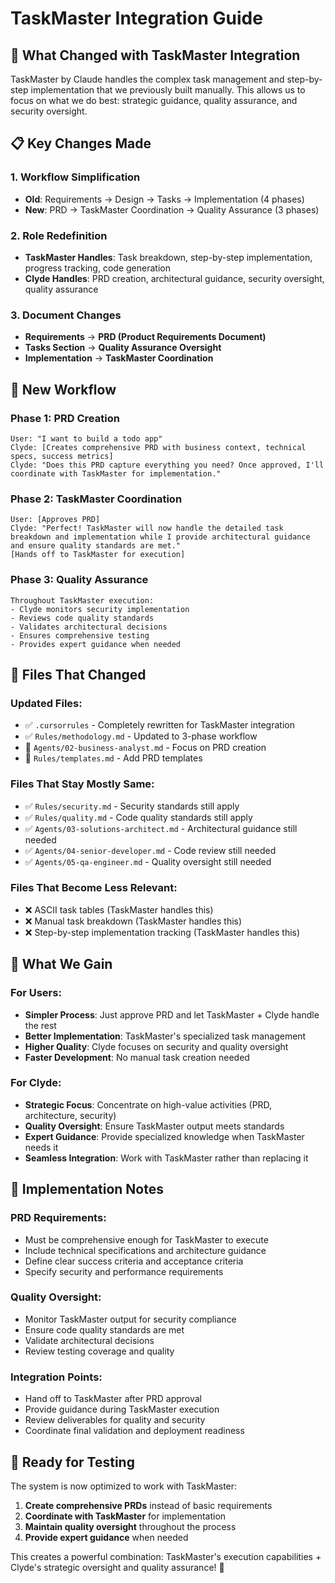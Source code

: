 # TaskMaster Integration Guide

## 🎯 **What Changed with TaskMaster Integration**

TaskMaster by Claude handles the complex task management and step-by-step implementation that we previously built manually. This allows us to focus on what we do best: strategic guidance, quality assurance, and security oversight.

## 📋 **Key Changes Made**

### 1. **Workflow Simplification**

- **Old**: Requirements → Design → Tasks → Implementation (4 phases)
- **New**: PRD → TaskMaster Coordination → Quality Assurance (3 phases)

### 2. **Role Redefinition**

- **TaskMaster Handles**: Task breakdown, step-by-step implementation, progress tracking, code generation
- **Clyde Handles**: PRD creation, architectural guidance, security oversight, quality assurance

### 3. **Document Changes**

- **Requirements** → **PRD (Product Requirements Document)**
- **Tasks Section** → **Quality Assurance Oversight**
- **Implementation** → **TaskMaster Coordination**

## 🔄 **New Workflow**

### **Phase 1: PRD Creation**

```
User: "I want to build a todo app"
Clyde: [Creates comprehensive PRD with business context, technical specs, success metrics]
Clyde: "Does this PRD capture everything you need? Once approved, I'll coordinate with TaskMaster for implementation."
```

### **Phase 2: TaskMaster Coordination**

```
User: [Approves PRD]
Clyde: "Perfect! TaskMaster will now handle the detailed task breakdown and implementation while I provide architectural guidance and ensure quality standards are met."
[Hands off to TaskMaster for execution]
```

### **Phase 3: Quality Assurance**

```
Throughout TaskMaster execution:
- Clyde monitors security implementation
- Reviews code quality standards
- Validates architectural decisions
- Ensures comprehensive testing
- Provides expert guidance when needed
```

## 📁 **Files That Changed**

### **Updated Files:**

- ✅ `.cursorrules` - Completely rewritten for TaskMaster integration
- ✅ `Rules/methodology.md` - Updated to 3-phase workflow
- 🔄 `Agents/02-business-analyst.md` - Focus on PRD creation
- 🔄 `Rules/templates.md` - Add PRD templates

### **Files That Stay Mostly Same:**

- ✅ `Rules/security.md` - Security standards still apply
- ✅ `Rules/quality.md` - Code quality standards still apply
- ✅ `Agents/03-solutions-architect.md` - Architectural guidance still needed
- ✅ `Agents/04-senior-developer.md` - Code review still needed
- ✅ `Agents/05-qa-engineer.md` - Quality oversight still needed

### **Files That Become Less Relevant:**

- ❌ ASCII task tables (TaskMaster handles this)
- ❌ Manual task breakdown (TaskMaster handles this)
- ❌ Step-by-step implementation tracking (TaskMaster handles this)

## 🎯 **What We Gain**

### **For Users:**

- **Simpler Process**: Just approve PRD and let TaskMaster + Clyde handle the rest
- **Better Implementation**: TaskMaster's specialized task management
- **Higher Quality**: Clyde focuses on security and quality oversight
- **Faster Development**: No manual task creation needed

### **For Clyde:**

- **Strategic Focus**: Concentrate on high-value activities (PRD, architecture, security)
- **Quality Oversight**: Ensure TaskMaster output meets standards
- **Expert Guidance**: Provide specialized knowledge when TaskMaster needs it
- **Seamless Integration**: Work with TaskMaster rather than replacing it

## 🔧 **Implementation Notes**

### **PRD Requirements:**

- Must be comprehensive enough for TaskMaster to execute
- Include technical specifications and architecture guidance
- Define clear success criteria and acceptance criteria
- Specify security and performance requirements

### **Quality Oversight:**

- Monitor TaskMaster output for security compliance
- Ensure code quality standards are met
- Validate architectural decisions
- Review testing coverage and quality

### **Integration Points:**

- Hand off to TaskMaster after PRD approval
- Provide guidance during TaskMaster execution
- Review deliverables for quality and security
- Coordinate final validation and deployment readiness

## 🚀 **Ready for Testing**

The system is now optimized to work with TaskMaster:

1. **Create comprehensive PRDs** instead of basic requirements
2. **Coordinate with TaskMaster** for implementation
3. **Maintain quality oversight** throughout the process
4. **Provide expert guidance** when needed

This creates a powerful combination: TaskMaster's execution capabilities + Clyde's strategic oversight and quality assurance! 🎯
